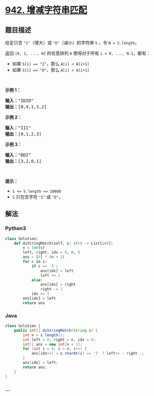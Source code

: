 # [942. 增减字符串匹配](https://leetcode-cn.com/problems/di-string-match)



## 题目描述

<!-- 这里写题目描述 -->

<p>给定只含&nbsp;<code>&quot;I&quot;</code>（增大）或 <code>&quot;D&quot;</code>（减小）的字符串&nbsp;<code>S</code>&nbsp;，令&nbsp;<code>N = S.length</code>。</p>

<p>返回&nbsp;<code>[0, 1, ..., N]</code>&nbsp;的任意排列&nbsp;<code>A</code>&nbsp;使得对于所有&nbsp;<code>i = 0,&nbsp;..., N-1</code>，都有：</p>

<ul>
	<li>如果&nbsp;<code>S[i] == &quot;I&quot;</code>，那么&nbsp;<code>A[i] &lt; A[i+1]</code></li>
	<li>如果&nbsp;<code>S[i] == &quot;D&quot;</code>，那么&nbsp;<code>A[i] &gt; A[i+1]</code></li>
</ul>

<p>&nbsp;</p>

<p><strong>示例 1：</strong></p>

<pre><strong>输入：</strong>&quot;IDID&quot;
<strong>输出：</strong>[0,4,1,3,2]
</pre>

<p><strong>示例 2：</strong></p>

<pre><strong>输入：</strong>&quot;III&quot;
<strong>输出：</strong>[0,1,2,3]
</pre>

<p><strong>示例 3：</strong></p>

<pre><strong>输入：</strong>&quot;DDI&quot;
<strong>输出：</strong>[3,2,0,1]</pre>

<p>&nbsp;</p>

<p><strong>提示：</strong></p>

<ul>
	<li><code>1 &lt;= S.length &lt;= 10000</code></li>
	<li><code>S</code> 只包含字符&nbsp;<code>&quot;I&quot;</code>&nbsp;或&nbsp;<code>&quot;D&quot;</code>。</li>
</ul>


## 解法

<!-- 这里可写通用的实现逻辑 -->

<!-- tabs:start -->

### **Python3**

<!-- 这里可写当前语言的特殊实现逻辑 -->

```python
class Solution:
    def diStringMatch(self, s: str) -> List[int]:
        n = len(s)
        left, right, idx = 0, n, 0
        ans = [0] * (n + 1)
        for c in s:
            if c == 'I':
                ans[idx] = left
                left += 1
            else:
                ans[idx] = right
                right -= 1
            idx += 1
        ans[idx] = left 
        return ans
```

### **Java**

<!-- 这里可写当前语言的特殊实现逻辑 -->

```java
class Solution {
    public int[] diStringMatch(String s) {
        int n = s.length();
        int left = 0, right = n, idx = 0;
        int[] ans = new int[n + 1];
        for (int i = 0; i < n; i++) {
            ans[idx++] = s.charAt(i) == 'I' ? left++ : right--;
        }
        ans[idx] = left;
        return ans;
    }
}
```

### **...**

```

```

<!-- tabs:end -->
